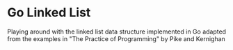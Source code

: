 # Go Linked List

Playing around with the linked list data structure implemented
in Go adapted from the examples in "The Practice of Programming"
by Pike and Kernighan